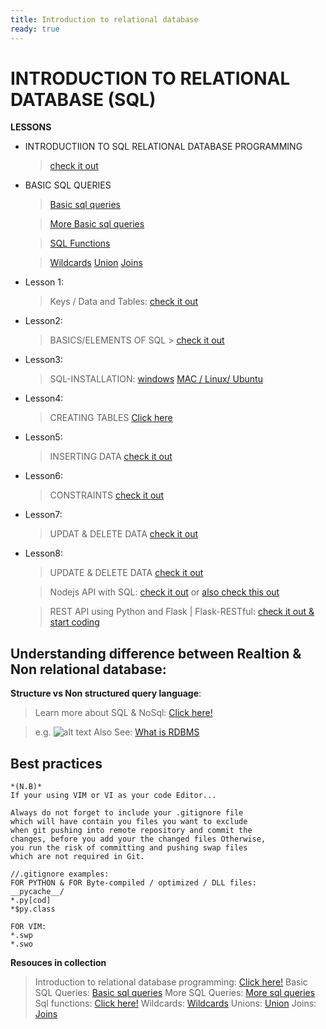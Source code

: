 ```yaml
---
title: Introduction to relational database
ready: true
---
```



# INTRODUCTION TO RELATIONAL DATABASE (SQL)

**LESSONS**

- INTRODUCTIION TO SQL RELATIONAL DATABASE PROGRAMMING
    >[check it out](https://www.mikedane.com/databases/sql/)
- BASIC SQL QUERIES

    > [Basic sql queries](https://www.mikedane.com/databases/sql/basic-queries/)
   
    >[More Basic sql queries](https://www.mikedane.com/databases/sql/more-basic-queries/)
   
    > [SQL Functions](https://www.mikedane.com/databases/sql/functions/)
   
    >[Wildcards](https://www.mikedane.com/databases/sql/wildcards/)
    >[Union](https://www.mikedane.com/databases/sql/union/)
    >[Joins](https://www.mikedane.com/databases/sql/joins/)

- Lesson 1: 
  > Keys / Data and Tables:
    > [check it out](https://www.mikedane.com/databases/sql/tables-keys/)

- Lesson2:
    > BASICS/ELEMENTS OF SQL
      > [check it out](https://www.mikedane.com/databases/sql/sql-basics/)

- Lesson3: 
  > SQL-INSTALLATION: 
    [windows](https://www.mikedane.com/databases/sql/mysql-windows-installation/)
    [MAC / Linux/ Ubuntu](https://www.mikedane.com/databases/sql/mysql-mac-installation/)

- Lesson4:
  > CREATING TABLES
    [Click here](https://www.mikedane.com/databases/sql/creating-tables/)

- Lesson5:
  > INSERTING DATA
    [check it out](https://www.mikedane.com/databases/sql/inserting-data/)
  
- Lesson6:
  >CONSTRAINTS
    [check it out](https://www.mikedane.com/databases/sql/constraints/)  

- Lesson7:
  >UPDAT & DELETE DATA
    [check it out](https://www.mikedane.com/databases/sql/update-delete/)

- Lesson8:
  >UPDATE & DELETE DATA
[check it out](https://www.mikedane.com/databases/sql/basic-queries/)

  > Nodejs API with SQL:
    [check it out](https://www.youtube.com/watch?v=EN6Dx22cPRI&t=20s) or [also check this out](https://www.youtube.com/watch?v=hqkyIKIeFe0)

  > REST API using Python and Flask | Flask-RESTful: 
   [check it out & start coding](https://www.youtube.com/watch?v=s_ht4AKnWZg)

## Understanding difference between Realtion & Non relational database:
**Structure vs Non structured query language**: 
>Learn more about SQL & NoSql: [Click here!](https://www.youtube.com/watch?v=ZS_kXvOeQ5Y)


>e.g. 
>![alt text](https://miro.medium.com/max/1512/1*LEksJP5OtS8GEBdd2Jy4WQ.png)
>Also See: [What is RDBMS](https://www.youtube.com/watch?v=h8IWmmxIyS0)


## Best practices  
```
*(N.B)* 
If your using VIM or VI as your code Editor...

Always do not forget to include your .gitignore file
which will have contain you files you want to exclude 
when git pushing into remote repository and commit the 
changes, before you add your the changed files Otherwise,
you run the risk of committing and pushing swap files 
which are not required in Git.
```

```
//.gitignore examples:
FOR PYTHON & FOR Byte-compiled / optimized / DLL files:
__pycache__/
*.py[cod]
*$py.class

FOR VIM:
*.swp
*.swo
````
**Resouces in collection**
> Introduction to relational database programming: [Click here!](https://www.mikedane.com/databases/sql/)
> Basic SQL Queries: [Basic sql queries](https://www.mikedane.com/databases/sql/basic-queries/)
> More SQL Queries: [More sql queries](https://www.mikedane.com/databases/sql/more-basic-queries/)
> Sql functions: [Click here!](https://www.mikedane.com/databases/sql/functions/)
> Wildcards: [Wildcards](https://www.mikedane.com/databases/sql/wildcards/)
> Unions: [Union](https://www.mikedane.com/databases/sql/union/)
> Joins: [Joins](https://www.mikedane.com/databases/sql/joins/)
